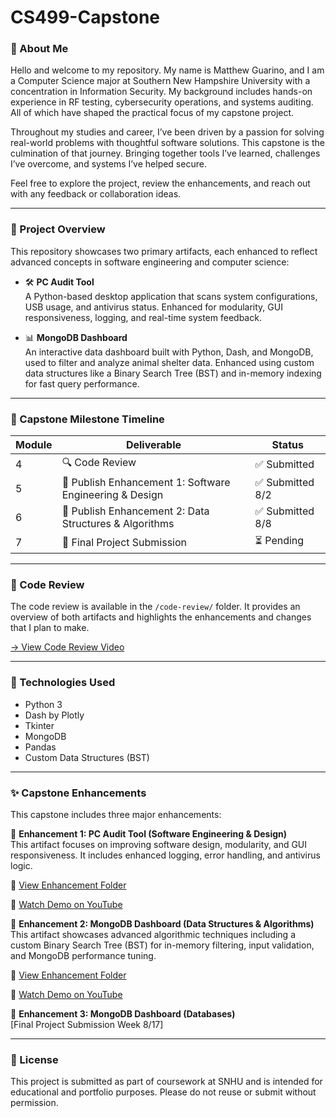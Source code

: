 # CS499-Capstone



### 👋 About Me

Hello and welcome to my repository. My name is Matthew Guarino, and I am a Computer Science major at Southern New Hampshire University with a concentration in Information Security. My background includes hands-on experience in RF testing, cybersecurity operations, and systems auditing. All of which have shaped the practical focus of my capstone project.

Throughout my studies and career, I’ve been driven by a passion for solving real-world problems with thoughtful software solutions. This capstone is the culmination of that journey. Bringing together tools I’ve learned, challenges I’ve overcome, and systems I’ve helped secure.

Feel free to explore the project, review the enhancements, and reach out with any feedback or collaboration ideas.

---

### 📌 Project Overview

This repository showcases two primary artifacts, each enhanced to reflect advanced concepts in software engineering and computer science:

- 🛠 **PC Audit Tool**  
  A Python-based desktop application that scans system configurations, USB usage, and antivirus status. Enhanced for modularity, GUI responsiveness, logging, and real-time system feedback.

- 📊 **MongoDB Dashboard**  
  An interactive data dashboard built with Python, Dash, and MongoDB, used to filter and analyze animal shelter data. Enhanced using custom data structures like a Binary Search Tree (BST) and in-memory indexing for fast query performance.

---
### 📅 Capstone Milestone Timeline

| Module | Deliverable                                   | Status       |
|--------|-----------------------------------------------|--------------|
| 4      | 🔍 Code Review                                | ✅ Submitted  |
| 5      | 🧱 Publish Enhancement 1: Software Engineering & Design | ✅ Submitted 8/2 |
| 6      | 🧠 Publish Enhancement 2: Data Structures & Algorithms | ✅ Submitted 8/8    |
| 7      | 🧾 Final Project Submission                   | ⏳ Pending    |

---

### 🎥 Code Review

The code review is available in the `/code-review/` folder. It provides an overview of both artifacts and highlights the enhancements and changes that I plan to make.

[→ View Code Review Video](https://youtu.be/zit2cjyqVfM)

---

### 🔧 Technologies Used

- Python 3
- Dash by Plotly
- Tkinter
- MongoDB
- Pandas
- Custom Data Structures (BST)

---

### ✨ Capstone Enhancements

This capstone includes three major enhancements:

  🔹 **Enhancement 1: PC Audit Tool (Software Engineering & Design)**  
  This artifact focuses on improving software design, modularity, and GUI responsiveness. It includes enhanced logging, error handling, and antivirus logic. 
  
  📂 [View Enhancement Folder](./Enhancement1_SoftwareEng_PC_Audit_Tool)  
  
  🎥 [Watch Demo on YouTube](https://youtu.be/6jackT5Y_oc)


  🔹 **Enhancement 2: MongoDB Dashboard (Data Structures & Algorithms)**  
  This artifact showcases advanced algorithmic techniques including a custom Binary Search Tree (BST) for in-memory filtering, input validation, and MongoDB performance tuning.  
  
  📂 [View Enhancement Folder](./Enhancement2_DataStructures_Algorithms_MongoDB_Dashboard)  
  
  🎥 [Watch Demo on YouTube](https://youtu.be/aVHHI_yZ5Zc)


  🔹 **Enhancement 3: MongoDB Dashboard (Databases)**  
  [Final Project Submission Week 8/17]

---

### 📜 License

This project is submitted as part of coursework at SNHU and is intended for educational and portfolio purposes. Please do not reuse or submit without permission.
